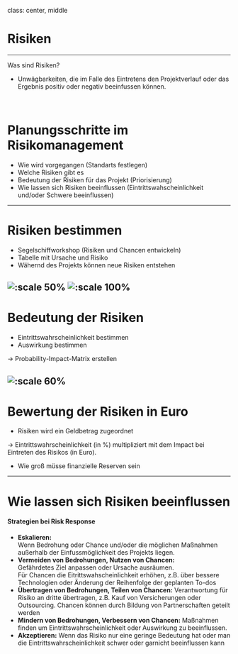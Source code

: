 class: center, middle

# Risiken

---

Was sind Risiken?

* Unwägbarkeiten, die im Falle des Eintretens den Projektverlauf oder das
Ergebnis positiv oder negativ beeinfussen können.
</br></br></br>

# Planungsschritte im Risikomanagement

* Wie wird vorgegangen (Standarts festlegen)
* Welche Risiken gibt es
* Bedeutung der Risiken für das Projekt (Priorisierung)
* Wie lassen sich Risiken beeinflussen (Eintrittswahscheinlichkeit und/oder Schwere beeinflussen)

---

# Risiken bestimmen

* Segelschiffworkshop (Risiken und Chancen entwickeln)
* Tabelle mit Ursache und Risiko
* Wähernd des Projekts können neue Risiken entstehen

![:scale 50%](media/Segelschiff.PNG)
![:scale 100%](media/TabelleUW.PNG)
---
# Bedeutung der Risiken
* Eintrittswahrscheinlichkeit bestimmen
* Auswirkung bestimmen

-> Probability-Impact-Matrix erstellen

![:scale 60%](media/ProbabilityImpactMatrix.PNG)
---
# Bewertung der Risiken in Euro
* Risiken wird ein Geldbetrag zugeordnet

-> Eintrittswahrscheinlichkeit (in %) multipliziert mit dem Impact bei Eintreten des Risikos
(in Euro).

* Wie groß müsse finanzielle Reserven sein
---
# Wie lassen sich Risiken beeinflussen 

#### Strategien bei Risk Response

* **Eskalieren:**</br>
Wenn Bedrohung oder Chance und/oder die möglichen Maßnahmen außerhalb der Einfussmöglichkeit des Projekts liegen.
* **Vermeiden von Bedrohungen, Nutzen von Chancen:** </br>Gefährdetes Ziel anpassen oder Ursache ausräumen. </br>
Für Chancen die Eitrittswahscheinlichkeit erhöhen, z.B. über bessere Technologien oder Änderung der Reihenfolge der geplanten To-dos
* **Übertragen von Bedrohungen, Teilen von Chancen:**
Verantwortung für Risiko an dritte übertragen, z.B. Kauf von Versicherungen oder Outsourcing.
Chancen können durch Bildung von Partnerschaften geteilt werden
* **Mindern von Bedrohungen, Verbessern von Chancen:**
Maßnahmen finden um Eintrittswahrscheinlichkeit oder Auswirkung zu beeinflussen.
* **Akzeptieren:**
Wenn das Risiko nur eine geringe Bedeutung hat oder man die Eintrittswahrscheinlichkeit schwer oder garnicht beeinflussen kann